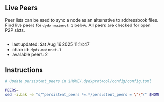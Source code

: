 ## Live Peers
Peer lists can be used to sync a node as an alternative to addressbook files. Find live peers for `dydx-mainnet-1` below. All peers are checked for open P2P slots.


```sh

```

- last updated: Sat Aug 16 2025 11:14:47
- chain id: `dydx-mainnet-1`
- available peers: 2

## Instructions
```sh
# Update persistent_peers in $HOME/.dydxprotocol/config/config.toml

PEERS=
sed -i.bak -e "s/^persistent_peers *=.*/persistent_peers = \"\"/" $HOME/.dydxprotocol/config/config.toml
```

